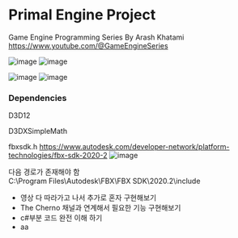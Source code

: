 # Primal Engine Project
Game Engine Programming Series By Arash Khatami   
https://www.youtube.com/@GameEngineSeries

![image](https://github.com/Seokwon-Park/GameEngine/assets/22045739/559394bd-2e19-4440-a44c-70294035e0ae)
![image](https://github.com/Seokwon-Park/GameEngine/assets/22045739/fb9a926c-34b5-44a4-9b02-ec4c06aa1bfe)

![image](https://github.com/Seokwon-Park/GameEngine/assets/22045739/b63fefce-766f-4947-b313-589bf949d371)
![image](https://github.com/Seokwon-Park/GameEngine/assets/22045739/6437780c-b6cf-427e-9300-cbf0030a88c7)

### Dependencies

D3D12

D3DXSimpleMath

fbxsdk.h
https://www.autodesk.com/developer-network/platform-technologies/fbx-sdk-2020-2
![image](https://github.com/Seokwon-Park/GameEngine/assets/22045739/af51d162-e7af-499a-913d-e012189fb16d)

다음 경로가 존재해야 함   
C:\Program Files\Autodesk\FBX\FBX SDK\2020.2\include

+ 영상 다 따라가고 나서 추가로 혼자 구현해보기
+ The Cherno 채널과 연계해서 필요한 기능 구현해보기
+ c#부분 코드 완전 이해 하기
+ aa
